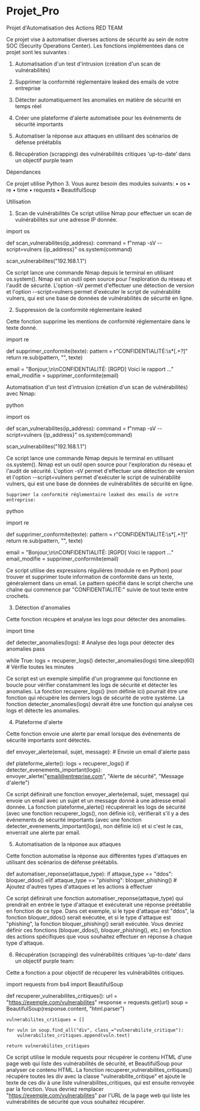 # Projet_Pro
Projet d'Automatisation des Actions RED TEAM


Ce projet vise à automatiser diverses actions de sécurité au sein de notre SOC (Security Operations Center). 
Les fonctions implémentées dans ce projet sont les suivantes :

1.	Automatisation d'un test d'intrusion (création d'un scan de vulnérabilités)

2.	Supprimer la conformité réglementaire leaked des emails de votre entreprise

3.	Détecter automatiquement les anomalies en matière de sécurité en temps réel

4.	Créer une plateforme d'alerte automatisée pour les événements de sécurité importants

5.	Automatiser la réponse aux attaques en utilisant des scénarios de défense préétablis

6.	Récupération (scrapping) des vulnérabilités critiques ‘up-to-date’ dans un objectif purple team

Dépendances

Ce projet utilise Python 3. Vous aurez besoin des modules suivants:
•	os
•	re
•	time
•	requests
•	BeautifulSoup

Utilisation

1.	Scan de vulnérabilités
Ce script utilise Nmap pour effectuer un scan de vulnérabilités sur une adresse IP donnée.

import os

def scan_vulnerabilites(ip_address):
    command = f"nmap -sV --script=vulners {ip_address}"
    os.system(command)

scan_vulnerabilites("192.168.1.1")

Ce script lance une commande Nmap depuis le terminal en utilisant os.system(). Nmap est un outil open source pour l'exploration du réseau et l'audit de sécurité. L'option -sV permet d'effectuer une détection de version et l'option --script=vulners permet d'exécuter le script de vulnérabilité vulners, qui est une base de données de vulnérabilités de sécurité en ligne.

2.	Suppression de la conformité réglementaire leaked

Cette fonction supprime les mentions de conformité réglementaire dans le texte donné.

import re

def supprimer_conformite(texte):
    pattern = r"CONFIDENTIALITÉ:\s*\[.+?\]"
    return re.sub(pattern, "", texte)

email = "Bonjour,\n\nCONFIDENTIALITÉ: [RGPD] Voici le rapport ..."
email_modifie = supprimer_conformite(email)



 Automatisation d'un test d'intrusion (création d'un scan de vulnérabilités) avec Nmap:

python

import os

def scan_vulnerabilites(ip_address):
    command = f"nmap -sV --script=vulners {ip_address}"
    os.system(command)

scan_vulnerabilites("192.168.1.1")

Ce script lance une commande Nmap depuis le terminal en utilisant os.system(). Nmap est un outil open source pour l'exploration du réseau et l'audit de sécurité. L'option -sV permet d'effectuer une détection de version et l'option --script=vulners permet d'exécuter le script de vulnérabilité vulners, qui est une base de données de vulnérabilités de sécurité en ligne.

    Supprimer la conformité réglementaire leaked des emails de votre entreprise:

python

import re

def supprimer_conformite(texte):
    pattern = r"CONFIDENTIALITÉ:\s*\[.+?\]"
    return re.sub(pattern, "", texte)

email = "Bonjour,\n\nCONFIDENTIALITÉ: [RGPD] Voici le rapport ..."
email_modifie = supprimer_conformite(email)

Ce script utilise des expressions régulières (module re en Python) pour trouver et supprimer toute information de conformité dans un texte, généralement dans un email. Le pattern spécifié dans le script cherche une chaîne qui commence par "CONFIDENTIALITÉ:" suivie de tout texte entre crochets.

3.	Détection d'anomalies

Cette fonction récupère et analyse les logs pour détecter des anomalies.

import time

def detecter_anomalies(logs):
    # Analyse des logs pour détecter des anomalies
    pass

while True:
    logs = recuperer_logs()
    detecter_anomalies(logs)
    time.sleep(60)  # Vérifie toutes les minutes


Ce script est un exemple simplifié d'un programme qui fonctionne en boucle pour vérifier constamment les logs de sécurité et détecter les anomalies. La fonction recuperer_logs() (non définie ici) pourrait être une fonction qui récupère les derniers logs de sécurité de votre système. La fonction detecter_anomalies(logs) devrait être une fonction qui analyse ces logs et détecte les anomalies.

4.	Plateforme d'alerte

Cette fonction envoie une alerte par email lorsque des événements de sécurité importants sont détectés.


def envoyer_alerte(email, sujet, message):
    # Envoie un email d'alerte
    pass

def plateforme_alerte():
    logs = recuperer_logs()
    if detecter_evenements_important(logs):
        envoyer_alerte("email@entreprise.com", "Alerte de sécurité", "Message d'alerte")

Ce script définirait une fonction envoyer_alerte(email, sujet, message) qui envoie un email avec un sujet et un message donné à une adresse email donnée. La fonction plateforme_alerte() récupérerait les logs de sécurité (avec une fonction recuperer_logs(), non définie ici), vérifierait s'il y a des événements de sécurité importants (avec une fonction detecter_evenements_important(logs), non définie ici) et si c'est le cas, enverrait une alerte par email.

5.	Automatisation de la réponse aux attaques

Cette fonction automatise la réponse aux différentes types d'attaques en utilisant des scénarios de défense préétablis.

def automatiser_reponse(attaque_type):
    if attaque_type == "ddos":
        bloquer_ddos()
    elif attaque_type == "phishing":
        bloquer_phishing()
    # Ajoutez d'autres types d'attaques et les actions à effectuer

Ce script définirait une fonction automatiser_reponse(attaque_type) qui prendrait en entrée le type d'attaque et exécuterait une réponse préétablie en fonction de ce type. Dans cet exemple, si le type d'attaque est "ddos", la fonction bloquer_ddos() serait exécutée, et si le type d'attaque est "phishing", la fonction bloquer_phishing() serait exécutée. Vous devriez définir ces fonctions (bloquer_ddos(), bloquer_phishing(), etc.) en fonction des actions spécifiques que vous souhaitez effectuer en réponse à chaque type d'attaque.

6.  Récupération (scrapping) des vulnérabilités critiques ‘up-to-date’ dans un objectif purple team:

Cette a fonction a pour objectif de récuperer les vulnérabilités critiques.

import requests
from bs4 import BeautifulSoup

def recuperer_vulnerabilites_critiques():
    url = "https://exemple.com/vulnerabilites"
    response = requests.get(url)
    soup = BeautifulSoup(response.content, "html.parser")

    vulnerabilites_critiques = []

    for vuln in soup.find_all("div", class_="vulnerabilite_critique"):
        vulnerabilites_critiques.append(vuln.text)

    return vulnerabilites_critiques

Ce script utilise le module requests pour récupérer le contenu HTML d'une page web qui liste des vulnérabilités de sécurité, et BeautifulSoup pour analyser ce contenu HTML. La fonction recuperer_vulnerabilites_critiques() récupère toutes les div avec la classe "vulnerabilite_critique" et ajoute le texte de ces div à une liste vulnerabilites_critiques, qui est ensuite renvoyée par la fonction. Vous devriez remplacer "https://exemple.com/vulnerabilites" par l'URL de la page web qui liste les vulnérabilités de sécurité que vous souhaitez récupérer.
